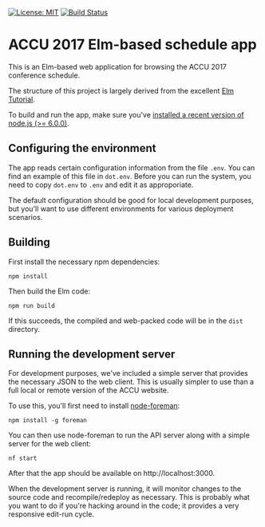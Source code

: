 [![License: MIT](https://img.shields.io/badge/License-MIT-yellow.svg)](https://opensource.org/licenses/MIT)
[![Build Status](https://travis-ci.org/abingham/accu-2017-elm-app.svg?branch=master)](https://travis-ci.org/abingham/accu-2017-elm-app)

# ACCU 2017 Elm-based schedule app

This is an Elm-based web application for browsing the ACCU 2017 conference
schedule.

The structure of this project is largely derived from the
excellent [Elm Tutorial](https://www.elm-tutorial.org/).

To build and run the app, make sure
you've
[installed a recent version of node.js (>= 6.0.0)](https://docs.npmjs.com/getting-started/installing-node).

## Configuring the environment

The app reads certain configuration information from the file `.env`. You can
find an example of this file in `dot.env`. Before you can run the system, you
need to copy `dot.env` to `.env` and edit it as approporiate.

The default configuration should be good for local development purposes, but
you'll want to use different environments for various deployment scenarios.

## Building

First install the necessary npm dependencies:
```
npm install
```

Then build the Elm code:
```
npm run build
```

If this succeeds, the compiled and web-packed code will be in the `dist`
directory.

## Running the development server

For development purposes, we've included a simple server that provides the
necessary JSON to the web client. This is usually simpler to use than a full
local or remote version of the ACCU website.

To use this, you'll first need to
install [node-foreman](https://github.com/strongloop/node-foreman):

```
npm install -g foreman
```

You can then use node-foreman to run the API server along with a simple server
for the web client:

``` nf start ```

After that the app should be available on http://localhost:3000.

When the development server is running, it will monitor changes to the source
code and recompile/redeploy as necessary. This is probably what you want to do
if you're hacking around in the code; it provides a very responsive edit-run
cycle.
